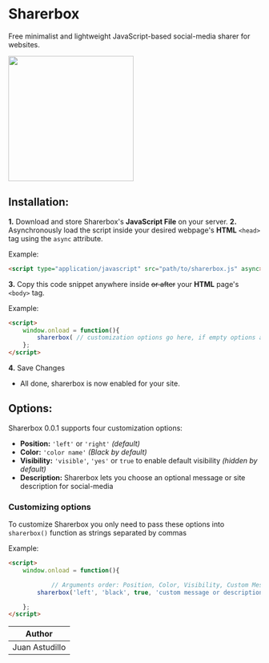 # Sharerbox

Free minimalist and lightweight JavaScript-based social-media sharer for websites.

<img height="250" src="https://pbs.twimg.com/media/EZpSKM3XgAEjWtD.jpg"> 

## Installation:

**1.** Download and store Sharerbox's **JavaScript File** on your server.
**2.** Asynchronously load the script inside your desired webpage's **HTML** `<head>` tag using the `async` attribute.

Example:
```html
<script type="application/javascript" src="path/to/sharerbox.js" async></script>
```

**3.** Copy this code snippet anywhere inside ~~or after~~ your **HTML** page's ```<body>``` tag.

Example:
```html
<script>
	window.onload = function(){
		sharerbox( // customization options go here, if empty options are set to default);
	};
</script>
```
**4.** Save Changes
* All done, sharerbox is now enabled for your site.

## Options:

Sharerbox 0.0.1 supports four customization options:

* **Position:** `'left'` or `'right'` _(default)_
* **Color:** `'color name'` _(Black by default)_
* **Visibility:** `'visible'`, `'yes'` or `true` to enable default visibility _(hidden by default)_
* **Description:** Sharerbox lets you choose an optional message or site description for social-media

### Customizing options

To customize Sharerbox you only need to pass these options into `sharerbox()` function as strings separated by commas

Example:
```html
<script>
	window.onload = function(){

			// Arguments order: Position, Color, Visibility, Custom Message
		sharerbox('left', 'black', true, 'custom message or description goes here (optional)');

	};
</script>
```

|Author        |
|--------------|
|Juan Astudillo|
